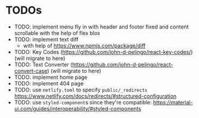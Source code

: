 # TODOs

- TODO: implement menu fly in with header and footer fixed and content
  scrollable with the help of flex blox
- TODO: implement text diff
  - with help of https://www.npmjs.com/package/diff
- TODO: Key Codes (https://github.com/john-d-pelingo/react-key-codes/) (will
  migrate to here)
- TODO: Text Converter (https://github.com/john-d-pelingo/react-convert-case)
  (will migrate to here)
- TODO: implement home page
- TODO: implement 404 page
- TODO: use `netlify.toml` to specify `public/_redirects`
  https://www.netlify.com/docs/redirects/#structured-configuration
- TODO: use `styled-component`s since they're compatible:
  https://material-ui.com/guides/interoperability/#styled-components
